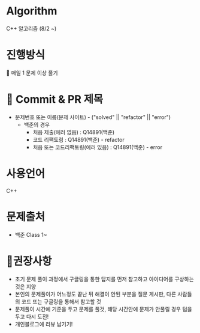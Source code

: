 # Algorithm
C++ 알고리즘 (8/2 ~)

# 진행방식
💜 매일 1 문제 이상 풀기

# 🌱 Commit & PR 제목
* 문제번호 또는 이름(문제 사이트) - ("solved" || "refactor" || "error")
  * 백준의 경우
    * 처음 제출(에러 없음) : Q14891(백준)
    * 코드 리팩토링 : Q14891(백준) - refactor
    * 처음 또는 코드리팩토링(에러 있음) : Q14891(백준) - error


# 사용언어
C++


# 문제출처
* 백준 Class 1~


# 🎈권장사항
* 초기 문제 풀이 과정에서 구글링을 통한 답지를 먼저 참고하고 아이디어를 구상하는 것은 지양
* 본인의 문제풀이가 어느정도 끝난 뒤 해결이 안된 부분을 질문 게시판, 다른 사람들의 코드 또는 구글링을 통해서 참고할 것
* 문제풀이 시간에 기준을 두고 문제를 풀것, 해당 시간안에 문제가 안풀릴 경우 텀을 두고 다시 도전!
* 개인블로그에 리뷰 남기기!
